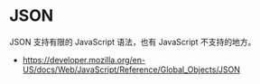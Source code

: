# JSON

JSON 支持有限的 JavaScript 语法，也有 JavaScript 不支持的地方。

- <https://developer.mozilla.org/en-US/docs/Web/JavaScript/Reference/Global_Objects/JSON>


